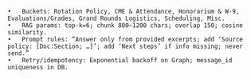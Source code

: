 	•	Buckets: Rotation Policy, CME & Attendance, Honorarium & W-9, Evaluations/Grades, Grand Rounds Logistics, Scheduling, Misc.
	•	RAG params: top-k=6; chunk 800–1200 chars; overlap 150; cosine similarity.
	•	Prompt rules: “Answer only from provided excerpts; add ‘Source policy: [Doc:Section; …]’; add ‘Next steps’ if info missing; never send.”
	•	Retry/idempotency: Exponential backoff on Graph; message_id uniqueness in DB.
